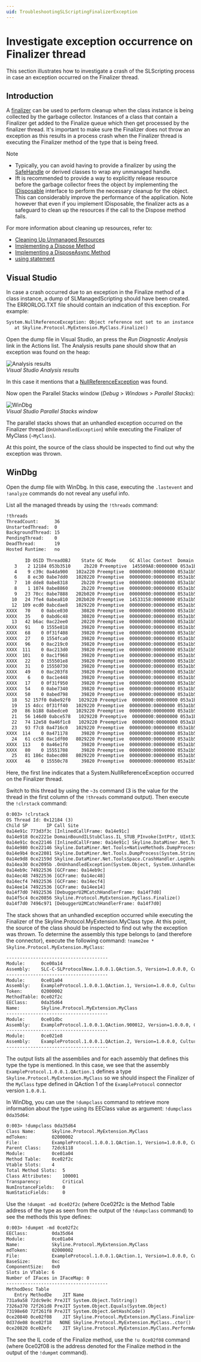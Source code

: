 ```yaml
---
uid: TroubleshootingSLScriptingFinalizerException
---
```


# Investigate exception occurrence on Finalizer thread

This section illustrates how to investigate a crash of the SLScripting process in case an exception occurred on the Finalizer thread.

## Introduction

A [finalizer](https://learn.microsoft.com/en-us/dotnet/csharp/programming-guide/classes-and-structs/finalizers) can be used to perform cleanup when the class instance is being collected by the garbage collector. Instances of a class that contain a Finalizer get added to the Finalize queue which then get processed by the finalizer thread.
It's important to make sure the Finalizer does not throw an exception as this results in a process crash when the Finalizer thread is executing the Finalizer method of the type that is being freed.

> [!NOTE]
>
> - Typically, you can avoid having to provide a finalizer by using the [SafeHandle](https://learn.microsoft.com/en-us/dotnet/api/system.runtime.interopservices.safehandle) or derived classes to wrap any unmanaged handle.
> - Ift is recommended to provide a way to explicitly release resource before the garbage collector frees the object by implementing the [IDisposable](https://learn.microsoft.com/en-us/dotnet/api/system.idisposable?view=netframework-4.8.1) interface to perform the necessary cleanup for the object. This can considerably improve the performance of the application. Note however that even if you implement IDisposable, the finalizer acts as a safeguard to clean up the resources if the call to the Dispose method fails.

For more information about cleaning up resources, refer to:

- [Cleaning Up Unmanaged Resources](https://learn.microsoft.com/en-us/dotnet/standard/garbage-collection/unmanaged)
- [Implementing a Dispose Method](https://learn.microsoft.com/en-us/dotnet/standard/garbage-collection/implementing-dispose)
- [Implementing a DisposeAsync Method](https://learn.microsoft.com/en-us/dotnet/standard/garbage-collection/implementing-disposeasync)
- [using statement](https://learn.microsoft.com/en-us/dotnet/csharp/language-reference/statements/using)

## Visual Studio

In case a crash occurred due to an exception in the Finalize method of a class instance, a dump of SLManagedScripting should have been created.
The ERRORLOG.TXT file should contain an indication of this exception. For example:

```txt
System.NullReferenceException: Object reference not set to an instance of an object.
   at Skyline.Protocol.MyExtension.MyClass.Finalize()
```

Open the dump file in Visual Studio, an press the *Run Diagnostic Analysis* link in the Actions list.
The Analysis results pane should show that an exception was found on the heap:

![Analysis results](~/user-guide/images/VisualStudioDiagnosticAnalysFinalizerCrash.png)<br>*Visual Studio Analysis results*

In this case it mentions that a [NullReferenceException](https://learn.microsoft.com/en-us/dotnet/api/system.nullreferenceexception?view=netframework-4.8.1) was found.

Now open the Parallel Stacks window (*Debug* > *Windows* > *Parallel Stacks*):

![WinDbg](~/user-guide/images/VisualStudioParallelStacksWindowFinalizerCrash.png)<br>*Visual Studio Parallel Stacks window*

The parallel stacks shows that an unhandled exception occurred on the Finalizer thread (`OnUnhandledException`) while executing the Finalizer of MyClass (`~MyClass`).

At this point, the source of the class should be inspected to find out why the exception was thrown.

## WinDbg

Open the dump file with WinDbg.
In this case, executing the `.lastevent` and `!analyze` commands do not reveal any useful info.

List all the managed threads by using the `!threads` command:

```txt
!threads
ThreadCount:      36
UnstartedThread:  0
BackgroundThread: 15
PendingThread:    0
DeadThread:       19
Hosted Runtime:   no
                                                                         Lock  
       ID OSID ThreadOBJ    State GC Mode     GC Alloc Context  Domain   Count Apt Exception
   3    2 12184 053b3510     2b220 Preemptive  145509A8:00000000 053a1b50 0     MTA (Finalizer) System.NullReferenceException 144d100c
   4    9 c39c 0a4da900   102a220 Preemptive  00000000:00000000 053a1b50 0     MTA (Threadpool Worker) 
   6    8 ec30 0abe7dd0   1020220 Preemptive  00000000:00000000 053a1b50 0     Ukn (Threadpool Worker) 
   7   10 dde8 0abe8318     2b220 Preemptive  00000000:00000000 053a1b50 0     MTA 
   8    1 1074 0abe8860     2b220 Preemptive  00000000:00000000 053a1b50 0     MTA 
   9   23 70cc 0abe7888   202b020 Preemptive  00000000:00000000 053a1b50 0     MTA 
  10   24 7fe4 0abea810   202b020 Preemptive  14533158:00000000 053a1b50 0     MTA 
  12  109 ecd0 0abcdae8   1029220 Preemptive  00000000:00000000 053a1b50 0     MTA (Threadpool Worker) 
XXXX   70    0 0abce030     30820 Preemptive  00000000:00000000 053a1b50 0     Ukn 
XXXX   35    0 0abd6c48     30820 Preemptive  00000000:00000000 053a1b50 0     Ukn 
  13   42 b6ac 0ac22ee0     20220 Preemptive  00000000:00000000 053a1b50 0     Ukn 
XXXX   91    0 1555e818     39820 Preemptive  00000000:00000000 053a1b50 0     Ukn 
XXXX   68    0 0f31f408     39820 Preemptive  00000000:00000000 053a1b50 0     Ukn 
XXXX   27    0 1554fca0     39820 Preemptive  00000000:00000000 053a1b50 0     Ukn 
XXXX   96    0 0ac219c0     39820 Preemptive  00000000:00000000 053a1b50 0     Ukn 
XXXX  111    0 0ac213d0     39820 Preemptive  00000000:00000000 053a1b50 0     Ukn 
XXXX  101    0 0ac1f968     39820 Preemptive  00000000:00000000 053a1b50 0     Ukn 
XXXX   22    0 155501e8     39820 Preemptive  00000000:00000000 053a1b50 0     Ukn 
XXXX   31    0 15550730     39820 Preemptive  00000000:00000000 053a1b50 0     Ukn 
XXXX   49    0 0ac203f8     39820 Preemptive  00000000:00000000 053a1b50 0     Ukn 
XXXX    6    0 0ac1e448     39820 Preemptive  00000000:00000000 053a1b50 0     Ukn 
XXXX   17    0 0f31f950     39820 Preemptive  00000000:00000000 053a1b50 0     Ukn 
XXXX   54    0 0abe7340     39820 Preemptive  00000000:00000000 053a1b50 0     Ukn 
XXXX   50    0 0abed798     39820 Preemptive  00000000:00000000 053a1b50 0     Ukn 
  18   52 157f0 0abe92f0   1029220 Preemptive  00000000:00000000 053a1b50 0     MTA (Threadpool Worker) 
  19   15 4dcc 0f31ff40   1029220 Preemptive  00000000:00000000 053a1b50 0     MTA (Threadpool Worker) 
  20   86 b188 0abedce0   1029220 Preemptive  00000000:00000000 053a1b50 0     MTA (Threadpool Worker) 
  21   56 146d0 0abce578   1029220 Preemptive  00000000:00000000 053a1b50 0     MTA (Threadpool Worker) 
  22   74 12e58 0a46f1c8   1029220 Preemptive  00000000:00000000 053a1b50 0     MTA (Threadpool Worker) 
  23   93 f7c8 0a4716c0   1029220 Preemptive  00000000:00000000 053a1b50 0     MTA (Threadpool Worker) 
XXXX  114    0 0a471178     39820 Preemptive  00000000:00000000 053a1b50 0     Ukn 
  24   61 cc58 0ac1df00   8029220 Preemptive  00000000:00000000 053a1b50 0     MTA (Threadpool Completion Port) 
XXXX  113    0 0a46e1f0     39820 Preemptive  00000000:00000000 053a1b50 0     Ukn 
XXXX   80    0 15551708     39820 Preemptive  00000000:00000000 053a1b50 0     Ukn 
  25   81 186c 0abecd08   8029220 Preemptive  00000000:00000000 053a1b50 0     MTA (Threadpool Completion Port) 
XXXX   46    0 15550c78     39820 Preemptive  00000000:00000000 053a1b50 0     Ukn 
```

Here, the first line indicates that a System.NullReferenceException occurred on the Finalizer thread.

Switch to this thread by using the `~3s` command (3 is the value for the thread in the first column of the `!threads` command output).
Then execute the `!clrstack` command:

```txt
0:003> !clrstack
OS Thread Id: 0x12184 (3)
Child SP       IP Call Site
0a14e91c 773d3f3c [InlinedCallFrame: 0a14e91c] 
0a14e918 0ce2221e DomainBoundILStubClass.IL_STUB_PInvoke(IntPtr, UInt32, System.Runtime.InteropServices.SafeHandle, MINIDUMP_TYPE, IntPtr, IntPtr, IntPtr)
0a14e91c 0ce22146 [InlinedCallFrame: 0a14e91c] Skyline.DataMiner.Net.Tools+NativeMethods.MiniDumpWriteDump(IntPtr, UInt32, System.Runtime.InteropServices.SafeHandle, MINIDUMP_TYPE, IntPtr, IntPtr, IntPtr)
0a14e980 0ce22146 Skyline.DataMiner.Net.Tools+NativeMethods.DumpProcess(System.String, Boolean)
0a14e9b4 0ce22081 Skyline.DataMiner.Net.Tools.DumpProcess(System.String)
0a14e9d8 0ce2159d Skyline.DataMiner.Net.ToolsSpace.CrashHandler.LogUnhandledException(System.String, System.Exception, Boolean)
0a14ea30 0ce2095b .OnUnhandledException(System.Object, System.UnhandledExceptionEventArgs)
0a14eb9c 74922536 [GCFrame: 0a14eb9c] 
0a14ec48 74922536 [GCFrame: 0a14ec48] 
0a14ecf4 74922536 [GCFrame: 0a14ecf4] 
0a14ee14 74922536 [GCFrame: 0a14ee14] 
0a14f7d0 74922536 [DebuggerU2MCatchHandlerFrame: 0a14f7d0] 
0a14f5c4 0ce20856 Skyline.Protocol.MyExtension.MyClass.Finalize()
0a14f7d0 7496c971 [DebuggerU2MCatchHandlerFrame: 0a14f7d0] 
```

The stack shows that an unhandled exception occurred while executing the Finalizer of the Skyline.Protocol.MyExtension.MyClass type. At this point, the source of the class should be inspected to find out why the exception was thrown. To determine the assembly this type belongs to (and therefore the connector), execute the following command: `!name2ee * Skyline.Protocol.MyExtension.MyClass`:

```txt
--------------------------------------
Module:      0ce00a14
Assembly:    SLC-C-SLProtocolNew.1.0.0.1.QAction.5, Version=1.0.0.0, Culture=neutral, PublicKeyToken=null
--------------------------------------
Module:      0ce01a04
Assembly:    ExampleProtocol.1.0.0.1.QAction.1, Version=1.0.0.0, Culture=neutral, PublicKeyToken=null
Token:       02000002
MethodTable: 0ce02f2c
EEClass:     0da35d64
Name:        Skyline.Protocol.MyExtension.MyClass
--------------------------------------
Module:      0ce01dbc
Assembly:    ExampleProtocol.1.0.0.1.QAction.900012, Version=1.0.0.0, Culture=neutral, PublicKeyToken=null
--------------------------------------
Module:      0ce021e8
Assembly:    ExampleProtocol.1.0.0.1.QAction.2, Version=1.0.0.0, Culture=neutral, PublicKeyToken=null
--------------------------------------
```

The output lists all the assemblies and for each assembly that defines this type the type is mentioned. In this case, we see that the assembly `ExampleProtocol.1.0.0.1.QAction.1` defines a type `Skyline.Protocol.MyExtension.MyClass` so we should inspect the Finalizer of the `MyClass` type defined in QAction 1 of the `ExampleProtocol` connector version `1.0.0.1`.

In WinDbg, you can use the `!dumpclass` command to retrieve more information about the type using its EEClass value as argument: `!dumpclass 0da35d64`:

```txt
0:003> !dumpclass 0da35d64
Class Name:      Skyline.Protocol.MyExtension.MyClass
mdToken:         02000002
File:            ExampleProtocol.1.0.0.1.QAction.1, Version=1.0.0.0, Culture=neutral, PublicKeyToken=null
Parent Class:    72dc6118
Module:          0ce01a04
Method Table:    0ce02f2c
Vtable Slots:    4
Total Method Slots:  5
Class Attributes:    100001  
Transparency:        Critical
NumInstanceFields:   0
NumStaticFields:     0
```

Use the `!dumpmt -md 0ce02f2c` (where 0ce02f2c is the Method Table address of the type as seen from the output of the `!dumpclass` command) to see the methods this type defines:

```txt
0:003> !dumpmt -md 0ce02f2c
EEClass:         0da35d64
Module:          0ce01a04
Name:            Skyline.Protocol.MyExtension.MyClass
mdToken:         02000002
File:            ExampleProtocol.1.0.0.1.QAction.1, Version=1.0.0.0, Culture=neutral, PublicKeyToken=null
BaseSize:        0xc
ComponentSize:   0x0
Slots in VTable: 6
Number of IFaces in IFaceMap: 0
--------------------------------------
MethodDesc Table
   Entry MethodDe    JIT Name
731a9a58 72dc9e9c PreJIT System.Object.ToString()
7326a370 72f261d8 PreJIT System.Object.Equals(System.Object)
73198e60 72f261f8 PreJIT System.Object.GetHashCode()
0ce20840 0ce02f08    JIT Skyline.Protocol.MyExtension.MyClass.Finalize()
0d37de08 0ce02f18   NONE Skyline.Protocol.MyExtension.MyClass..ctor()
0ce20820 0ce02efc    JIT Skyline.Protocol.MyExtension.MyClass.PerformAction()
```

The see the IL code of the Finalize method, use the `!u 0ce02f08` command (where 0ce02f08 is the address denoted for the Finalize method in the output of the `!dumpmt` command).
